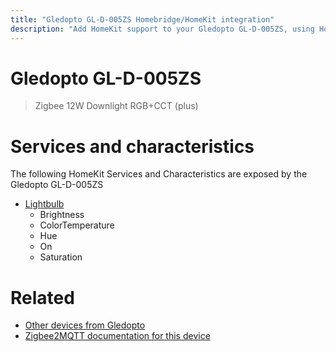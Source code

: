```yaml
---
title: "Gledopto GL-D-005ZS Homebridge/HomeKit integration"
description: "Add HomeKit support to your Gledopto GL-D-005ZS, using Homebridge, Zigbee2MQTT and homebridge-z2m."
---
```

<!---
This file has been GENERATED using src/docgen/docgen.ts
DO NOT EDIT THIS FILE MANUALLY!
-->
# Gledopto GL-D-005ZS
> Zigbee 12W Downlight RGB+CCT (plus)


# Services and characteristics
The following HomeKit Services and Characteristics are exposed by
the Gledopto GL-D-005ZS

* [Lightbulb](../../light.md)
  * Brightness
  * ColorTemperature
  * Hue
  * On
  * Saturation


# Related
* [Other devices from Gledopto](../index.md#gledopto)
* [Zigbee2MQTT documentation for this device](https://www.zigbee2mqtt.io/devices/GL-D-005ZS.html)